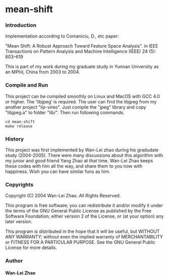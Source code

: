 # mean-shift

### Introduction

Implementation according to Comaniciu, D., etc paper:

 "Mean Shift: A Robust Approach Toward Feature Space Analysis".
 in IEEE Transactions on Pattern Analysis and Machine Intelligence (IEEE) 24 (5): 603–619

 This is part of my work during my graduate study in Yunnan University as an MPhil, China from 2003 to 2004.
 
 
 ### Compile and Run
 This project can be compiled smoothly on Linux and MacOS with GCC 4.0 or higher. The 'libjpeg' is required. The user can find the libjpeg from my another project "lip-vireo".
 Just compile the "jpeg" library and copy "libjpeg.a" to folder "lib/". Then run following commands.
 
 ```
 cd mean-shift
 make release
 ```
 
 ### History
This project was first implemented by Wan-Lei zhao during his gradudate study (2004-2005). There were many discussions about this algorithm with my junior and good friend Yang Zhao at that time. Wan-Lei Zhao keeps these codes with him all the way, and share them to you now with happiness. Wish you can have similar funs as him.
 
 ### Copyrights
 Copyright (C) 2004 Wan-Lei Zhao. All Rights Reserved.

This program is free software; you can redistribute it and/or modify it
under the terms of the GNU General Public License as published by the
Free Software Foundation; either version 2 of the License, or (at your
option) any later version.

This program is distributed in the hope that it will be useful, but
WITHOUT ANY WARRANTY; without even the implied warranty of
MERCHANTABILITY or FITNESS FOR A PARTICULAR PURPOSE.  See the GNU
General Public License for more details.

### Author
#### Wan-Lei Zhao
 
